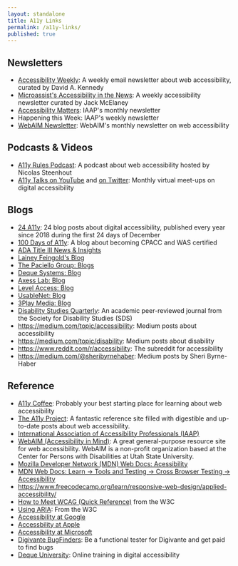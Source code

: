 ```yaml
---
layout: standalone
title: A11y Links
permalink: /a11y-links/
published: true
---
```


## Newsletters

* [Accessibility Weekly](https://a11yweekly.com/): A weekly email newsletter about web accessibility, curated by David A. Kennedy
* [Microassist's Accessibility in the News](https://www.microassist.com/digital-access/news/): A weekly accessibility newsletter curated by Jack McElaney
* [Accessibility Matters](https://www.accessibilityassociation.org/content.asp?contentid=167): IAAP's monthly newsletter
* Happening this Week: IAAP's weekly newsletter
* [WebAIM Newsletter](https://webaim.org/newsletter/): WebAIM's monthly newsletter on web accessibility

## Podcasts & Videos

* [A11y Rules Podcast](https://a11yrules.com/): A podcast about web accessibility hosted by Nicolas Steenhout
* [A11y Talks on YouTube](https://www.youtube.com/c/accessibilitytalks) and [on Twitter](https://twitter.com/a11ytalks): Monthly virtual meet-ups on digital accessibility

## Blogs

* [24 A11y](https://www.24a11y.com/): 24 blog posts about digital accessibility, published every year since 2018 during the first 24 days of December
* [100 Days of A11y](https://100daysofa11y.com/): A blog about becoming CPACC and WAS certified
* [ADA Title III News & Insights](https://www.adatitleiii.com/)
* [Lainey Feingold's Blog](https://www.lflegal.com/articles/)
* [The Paciello Group: Blogs](https://www.paciellogroup.com/blogs/)
* [Deque Systems: Blog](https://www.deque.com/blog/)
* [Axess Lab: Blog](https://axesslab.com/articles/)
* [Level Access: Blog](https://www.levelaccess.com/blog-2/)
* [UsableNet: Blog](https://blog.usablenet.com/)
* [3Play Media: Blog](https://www.3playmedia.com/blog/)
* [Disability Studies Quarterly](https://dsq-sds.org/): An academic peer-reviewed journal from the Society for Disability Studies (SDS)
* <https://medium.com/topic/accessibility>: Medium posts about accessibility
* <https://medium.com/topic/disability>: Medium posts about disability
* <https://www.reddit.com/r/accessibility>: The subreddit for accessibility
* <https://medium.com/@sheribyrnehaber>: Medium posts by Sheri Byrne-Haber

## Reference

* [A11y Coffee](https://a11y.coffee/): Probably your best starting place for learning about web accessibility
* [The A11y Project](https://a11yproject.com/): A fantastic reference site filled with digestible and up-to-date posts about web accessibility.
* [International Association of Accessibility Professionals (IAAP)](https://www.accessibilityassociation.org)
* [WebAIM (Accessibility in Mind)](https://webaim.org/): A great general-purpose resource site for web accessibility. WebAIM is a non-profit organization based at the Center for Persons with Disabilities at Utah State University.
* [Mozilla Developer Network (MDN) Web Docs: Acessibility](https://developer.mozilla.org/en-US/docs/Web/Accessibility)
* [MDN Web Docs: Learn -> Tools and Testing -> Cross Browser Testing -> Accessibility](https://developer.mozilla.org/en-US/docs/Learn/Tools_and_testing/Cross_browser_testing/Accessibility)
* https://www.freecodecamp.org/learn/responsive-web-design/applied-accessibility/
* [How to Meet WCAG (Quick Reference)](https://www.w3.org/WAI/WCAG21/quickref/) from the W3C
* [Using ARIA](https://www.w3.org/TR/using-aria/): From the W3C
* [Accessibility at Google](https://www.google.com/accessibility/)
* [Accessbility at Apple](https://www.apple.com/accessibility/)
* [Accessibility at Microsoft](https://www.microsoft.com/en-us/accessibility/)
* [Digivante BugFinders](https://join.digivante.com/as-functional-tester): Be a functional tester for Digivante and get paid to find bugs
* [Deque University](https://dequeuniversity.com/): Online training in digital accessibility
